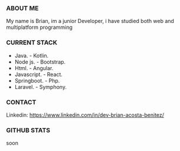 ### ABOUT ME

My name is Brian, im a junior Developer, i have studied both web and multiplatform programming
### CURRENT STACK

- Java.         - Kotlin.
- Node js.      - Bootstrap.
- Html.         - Angular.
- Javascript.   - React.
- Springboot.   - Php.
- Laravel.      - Symphony. 
### CONTACT
Linkedin: https://www.linkedin.com/in/dev-brian-acosta-benitez/
### GITHUB STATS
  
  soon
